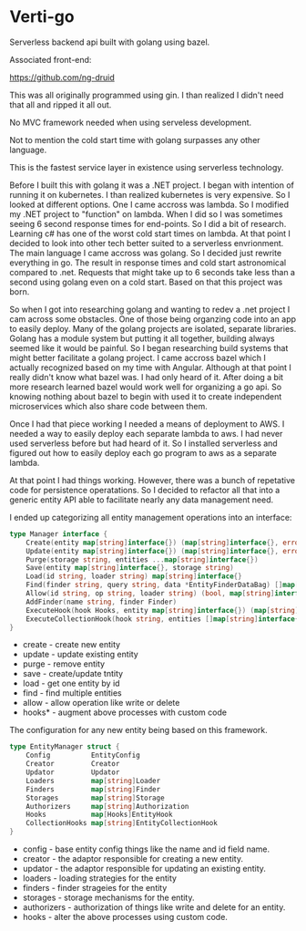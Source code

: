 # Verti-go

Serverless backend api built with golang using bazel.

Associated front-end:

https://github.com/ng-druid

This was all originally programmed using gin. I than realized I didn't need that all and ripped it all out.

No MVC framework needed when using serveless development.

Not to mention the cold start time with golang surpasses any other language.

This is the fastest service layer in existence using serverless technology.

Before I built this with golang it was a .NET project. I began with intention of running it on kubernetes.
I than realized kubernetes is very expensive. So I looked at different options. One I came accross was
lambda. So I modified my .NET project to "function" on lambda. When I did so I was sometimes seeing 6 second
response times for end-points. So I did a bit of research. Learning c# has one of the worst cold start
times on lambda. At that point I decided to look into other tech better suited to a serverless envrionment.
The main language I came accross was golang. So I decided just rewrite everything in go. The result in response
times and cold start astronomical compared to .net. Requests that might take up to 6 seconds take less
than a second using golang even on a cold start. Based on that this project was born.

So when I got into researching golang and wanting to redev a .net project I cam across some obstacles. One
of those being organzing code into an app to easily deploy. Many of the golang projects are isolated, separate
libraries. Golang has a module system but putting it all together, building always seemed like it would
be painful. So I began researching build systems that might better facilitate a golang project. I came accross bazel which I actually recognized based on my time with Angular. Although at that point I really didn't know what bazel was. I had only heard of it. After doing a bit more research learned bazel would work well for organizing a go api. So knowing nothing about bazel to begin with used it to create independent microservices which also share code between them.

Once I had that piece working I needed a means of deployment to AWS. I needed a way to easily deploy each separate lambda to aws. I had never used serverless before but had heard of it. So I installed serverless and figured out how to easily deploy each go program to aws as a separate lambda.

At that point I had things working. However, there was a bunch of repetative code for persistence operatations.
So I decided to refactor all that into a generic entity API able to facilitate nearly any data management need.

I ended up categorizing all entity management operations into an interface:

```go
type Manager interface {
	Create(entity map[string]interface{}) (map[string]interface{}, error)
	Update(entity map[string]interface{}) (map[string]interface{}, error)
	Purge(storage string, entities ...map[string]interface{})
	Save(entity map[string]interface{}, storage string)
	Load(id string, loader string) map[string]interface{}
	Find(finder string, query string, data *EntityFinderDataBag) []map[string]interface{}
	Allow(id string, op string, loader string) (bool, map[string]interface{})
	AddFinder(name string, finder Finder)
	ExecuteHook(hook Hooks, entity map[string]interface{}) (map[string]interface{}, error)
	ExecuteCollectionHook(hook string, entities []map[string]interface{}) ([]map[string]interface{}, error)
}
```

* create - create new entity
* update - update existing entity
* purge - remove entity
* save - create/update tntity
* load - get one entity by id
* find - find multiple entities
* allow - allow operation like write or delete
* hooks* - augment above processes with custom code

The configuration for any new entity being based on this framework.

```go
type EntityManager struct {
	Config          EntityConfig
	Creator         Creator
	Updator         Updator
	Loaders         map[string]Loader
	Finders         map[string]Finder
	Storages        map[string]Storage
	Authorizers     map[string]Authorization
	Hooks           map[Hooks]EntityHook
	CollectionHooks map[string]EntityCollectionHook
}
```

* config - base entity config things like the name and id field name.
* creator - the adaptor responsible for creating a new entity.
* updator - the adaptor responsible for updating an existing entity.
* loaders - loading strategies for the entity
* finders - finder strageies for the entity
* storages - storage mechanisms for the entity.
* authorizers - authorization of things like write and delete for an entity.
* hooks - alter the above processes using custom code.

